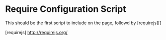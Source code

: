 Require Configuration Script
=================================

This should be the first script to include on the page, followd by [requirejs][]


[requirejs] http://requirejs.org/
